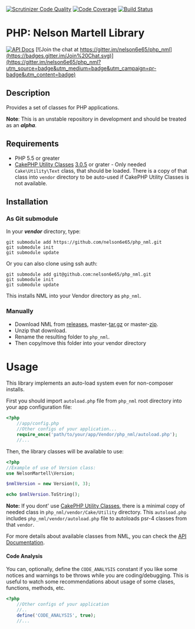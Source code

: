 [![Scrutinizer Code Quality](https://scrutinizer-ci.com/g/nelson6e65/php_nml/badges/quality-score.png?b=master)](https://scrutinizer-ci.com/g/nelson6e65/php_nml/?branch=master)
[![Code Coverage](https://scrutinizer-ci.com/g/nelson6e65/php_nml/badges/coverage.png?b=master)](https://scrutinizer-ci.com/g/nelson6e65/php_nml/?branch=master)
[![Build Status](https://scrutinizer-ci.com/g/nelson6e65/php_nml/badges/build.png?b=master)](https://scrutinizer-ci.com/g/nelson6e65/php_nml/build-status/master)

# PHP: Nelson Martell Library
[![API Docs](http://apigenerator.org/badge.png)](http://nelson6e65.github.io/php_nml/api)
[![Join the chat at https://gitter.im/nelson6e65/php_nml](https://badges.gitter.im/Join%20Chat.svg)](https://gitter.im/nelson6e65/php_nml?utm_source=badge&utm_medium=badge&utm_campaign=pr-badge&utm_content=badge)

## Description
Provides a set of classes for PHP applications.

**Note**: This is an unstable repository in development and should be treated as an ***alpha***.

## Requirements
* PHP 5.5 or greater
* [CakePHP Utility Classes](https://github.com/cakephp/utility) [3.0.5](https://github.com/cakephp/utility/releases/tag/3.0.5) or grater - Only needed `Cake\Utility\Text` class, that should be loaded. There is a copy of that class into `vendor` directory to be auto-used if CakePHP Utility Classes is not available.

## Installation

### As Git submodule
In your ***vendor*** directory, type:

    git submodule add https://github.com/nelson6e65/php_nml.git
	git submodule init
	git submodule update

Or you can also clone using ssh auth:

    git submodule add git@github.com:nelson6e65/php_nml.git
    git submodule init
	git submodule update

This installs NML into your Vendor directory as `php_nml`.

### Manually
* Download NML from  [releases](https://github.com/nelson6e65/php_nml/releases),  master-[tar.gz](https://github.com/nelson6e65/php_nml/tarball/master) or master-[zip](https://github.com/nelson6e65/php_nml/zipball/master).
* Unzip that download.
* Rename the resulting folder to `php_nml`.
* Then copy/move this folder into your vendor directory

# Usage
This library implements an auto-load system even for non-composer installs.

First you should import `autoload.php` file from `php_nml` root directory into your app configuration file:

```php
<?php
    //app/config.php
    //Other configs of your application...
    require_once('path/to/your/app/Vendor/php_nml/autoload.php');
    //...
```

Then, the library classes will be available to use:

```php
<?php
//Example of use of Version class:
use NelsonMartell\Version;

$nmlVersion = new Version(0, 3);

echo $nmlVersion.ToString();

```

**Note:** If you dont' use [CakePHP Utility Classes](https://github.com/cakephp/utility), there is a minimal copy of needed class in `php_nml/vendor/Cake/Utility` directory. This `autoload.php` includes `php_nml/vendor/autoload.php` file to autoloads psr-4 classes from that `vendor`.

For more details about available classes from NML, you can check the [API Documentation](http://nelson6e65.github.io/php_nml/api).

#### Code Analysis
You can, optionally, define the `CODE_ANALYSIS` constant if you like some notices and warnings to be
throws while you are coding/debugging. This is useful to watch some recommendations about usage of
some clases, functions, methods, etc.

```php
<?php
    //Other configs of your application
    //..
	define('CODE_ANALYSIS', true);
	//...
```
